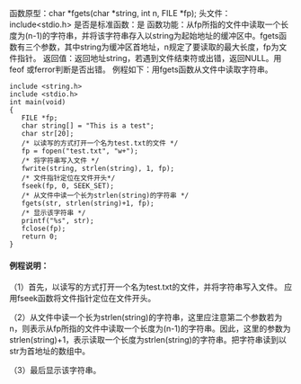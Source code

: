 函数原型：char *fgets(char *string, int n, FILE *fp);
头文件：include<stdio.h>
是否是标准函数：是
函数功能：从fp所指的文件中读取一个长度为(n-1)的字符串，并将该字符串存入以string为起始地址的缓冲区中。fgets函数有三个参数，其中string为缓冲区首地址，n规定了要读取的最大长度，fp为文件指针。
返回值：返回地址string，若遇到文件结束符或出错，返回NULL。用feof 或ferror判断是否出错。
例程如下：用fgets函数从文件中读取字符串。
```  
include <string.h>
include <stdio.h>
int main(void)
{
   FILE *fp;
   char string[] = "This is a test";
   char str[20];
   /* 以读写的方式打开一个名为test.txt的文件 */
   fp = fopen("test.txt", "w+");
   /* 将字符串写入文件 */
   fwrite(string, strlen(string), 1, fp);
   /* 文件指针定位在文件开头*/
   fseek(fp, 0, SEEK_SET);
   /* 从文件中读一个长为strlen(string)的字符串 */
   fgets(str, strlen(string)+1, fp);
   /* 显示该字符串 */
   printf("%s", str);
   fclose(fp);
   return 0;
}
```

#### 例程说明：

（1）首先，以读写的方式打开一个名为test.txt的文件，并将字符串写入文件。
应用fseek函数将文件指针定位在文件开头。

（2）从文件中读一个长为strlen(string)的字符串，这里应注意第二个参数若为n，则表示从fp所指的文件中读取一个长度为(n-1)的字符串。因此，这里的参数为strlen(string)+1，表示读取一个长度为strlen(string)的字符串。把字符串读到以str为首地址的数组中。

（3）最后显示该字符串。
